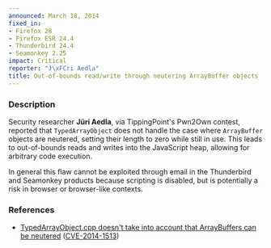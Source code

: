 ```yaml
---
announced: March 18, 2014
fixed_in:
- Firefox 28
- Firefox ESR 24.4
- Thunderbird 24.4
- Seamonkey 2.25
impact: Critical
reporter: "J\xFCri Aedla"
title: Out-of-bounds read/write through neutering ArrayBuffer objects
---
```


<h3>Description</h3>

<p>Security researcher <strong>Jüri Aedla</strong>, via TippingPoint's
Pwn2Own contest, reported that <code>TypedArrayObject</code> does not handle the
case where <code>ArrayBuffer</code> objects are neutered, setting their length
to zero while still in use. This leads to out-of-bounds reads and writes into
the JavaScript heap, allowing for arbitrary code execution.
</p>

<p class="note">In general this flaw cannot be exploited through email in the
Thunderbird and Seamonkey products because scripting is disabled, but is
potentially a risk in browser or browser-like contexts.</p>

<h3>References</h3>

<ul>
  <li><a href="https://bugzilla.mozilla.org/show_bug.cgi?id=982974">
       TypedArrayObject.cpp doesn't take into account that ArrayBuffers can be
neutered</a> (<a href="http://cve.mitre.org/cgi-bin/cvename.cgi?name=CVE-2014-1513" class="ex-ref">CVE-2014-1513</a>)</li>
</ul>



